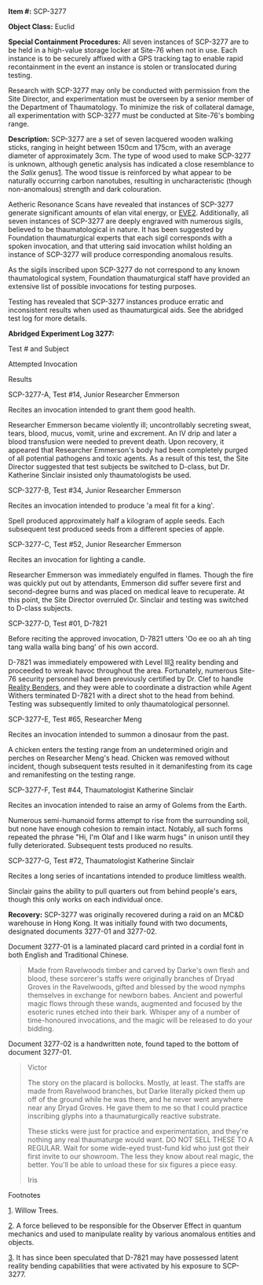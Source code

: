 **Item #:** SCP-3277

**Object Class:** Euclid

**Special Containment Procedures:** All seven instances of SCP-3277 are to be held in a high-value storage locker at Site-76 when not in use. Each instance is to be securely affixed with a GPS tracking tag to enable rapid recontainment in the event an instance is stolen or translocated during testing.

Research with SCP-3277 may only be conducted with permission from the Site Director, and experimentation must be overseen by a senior member of the Department of Thaumatology. To minimize the risk of collateral damage, all experimentation with SCP-3277 must be conducted at Site-76's bombing range.

**Description:** SCP-3277 are a set of seven lacquered wooden walking sticks, ranging in height between 150cm and 175cm, with an average diameter of approximately 3cm. The type of wood used to make SCP-3277 is unknown, although genetic analysis has indicated a close resemblance to the _Salix_ genus[1](javascript:;). The wood tissue is reinforced by what appear to be naturally occurring carbon nanotubes, resulting in uncharacteristic (though non-anomalous) strength and dark colouration.

Aetheric Resonance Scans have revealed that instances of SCP-3277 generate significant amounts of elan vital energy, or [EVE](/goc-supplemental-arad)[2](javascript:;). Additionally, all seven instances of SCP-3277 are deeply engraved with numerous sigils, believed to be thaumatological in nature. It has been suggested by Foundation thaumaturgical experts that each sigil corresponds with a spoken invocation, and that uttering said invocation whilst holding an instance of SCP-3277 will produce corresponding anomalous results.

As the sigils inscribed upon SCP-3277 do not correspond to any known thaumatological system, Foundation thaumaturgical staff have provided an extensive list of possible invocations for testing purposes.

Testing has revealed that SCP-3277 instances produce erratic and inconsistent results when used as thaumaturgical aids. See the abridged test log for more details.

**Abridged Experiment Log 3277:**

Test # and Subject

Attempted Invocation

Results

SCP-3277-A, Test #14, Junior Researcher Emmerson

Recites an invocation intended to grant them good health.

Researcher Emmerson became violently ill; uncontrollably secreting sweat, tears, blood, mucus, vomit, urine and excrement. An IV drip and later a blood transfusion were needed to prevent death. Upon recovery, it appeared that Researcher Emmerson's body had been completely purged of all potential pathogens and toxic agents. As a result of this test, the Site Director suggested that test subjects be switched to D-class, but Dr. Katherine Sinclair insisted only thaumatologists be used.

SCP-3277-B, Test #34, Junior Researcher Emmerson

Recites an invocation intended to produce 'a meal fit for a king'.

Spell produced approximately half a kilogram of apple seeds. Each subsequent test produced seeds from a different species of apple.

SCP-3277-C, Test #52, Junior Researcher Emmerson

Recites an invocation for lighting a candle.

Researcher Emmerson was immediately engulfed in flames. Though the fire was quickly put out by attendants, Emmerson did suffer severe first and second-degree burns and was placed on medical leave to recuperate. At this point, the Site Director overruled Dr. Sinclair and testing was switched to D-class subjects.

SCP-3277-D, Test #01, D-7821

Before reciting the approved invocation, D-7821 utters 'Oo ee oo ah ah ting tang walla walla bing bang' of his own accord.

D-7821 was immediately empowered with Level III[3](javascript:;) reality bending and proceeded to wreak havoc throughout the area. Fortunately, numerous Site-76 security personnel had been previously certified by Dr. Clef to handle [Reality Benders](/clef101), and they were able to coordinate a distraction while Agent Withers terminated D-7821 with a direct shot to the head from behind. Testing was subsequently limited to only thaumatological personnel.

SCP-3277-E, Test #65, Researcher Meng

Recites an invocation intended to summon a dinosaur from the past.

A chicken enters the testing range from an undetermined origin and perches on Researcher Meng's head. Chicken was removed without incident, though subsequent tests resulted in it demanifesting from its cage and remanifesting on the testing range.

SCP-3277-F, Test #44, Thaumatologist Katherine Sinclair

Recites an invocation intended to raise an army of Golems from the Earth.

Numerous semi-humanoid forms attempt to rise from the surrounding soil, but none have enough cohesion to remain intact. Notably, all such forms repeated the phrase "Hi, I'm Olaf and I like warm hugs" in unison until they fully deteriorated. Subsequent tests produced no results.

SCP-3277-G, Test #72, Thaumatologist Katherine Sinclair

Recites a long series of incantations intended to produce limitless wealth.

Sinclair gains the ability to pull quarters out from behind people's ears, though this only works on each individual once.

**Recovery:** SCP-3277 was originally recovered during a raid on an MC&D warehouse in Hong Kong. It was initially found with two documents, designated documents 3277-01 and 3277-02.

Document 3277-01 is a laminated placard card printed in a cordial font in both English and Traditional Chinese.

> Made from Ravelwoods timber and carved by Darke's own flesh and blood, these sorcerer's staffs were originally branches of Dryad Groves in the Ravelwoods, gifted and blessed by the wood nymphs themselves in exchange for newborn babes. Ancient and powerful magic flows through these wands, augmented and focused by the esoteric runes etched into their bark. Whisper any of a number of time-honoured invocations, and the magic will be released to do your bidding.

Document 3277-02 is a handwritten note, found taped to the bottom of document 3277-01.

> Victor
> 
> The story on the placard is bollocks. Mostly, at least. The staffs are made from Ravelwood branches, but Darke literally picked them up off of the ground while he was there, and he never went anywhere near any Dryad Groves. He gave them to me so that I could practice inscribing glyphs into a thaumaturgically reactive substrate.
> 
> These sticks were just for practice and experimentation, and they're nothing any real thaumaturge would want. DO NOT SELL THESE TO A REGULAR. Wait for some wide-eyed trust-fund kid who just got their first invite to our showroom. The less they know about real magic, the better. You'll be able to unload these for six figures a piece easy.
> 
> Iris

Footnotes

[1](javascript:;). Willow Trees.

[2](javascript:;). A force believed to be responsible for the Observer Effect in quantum mechanics and used to manipulate reality by various anomalous entities and objects.

[3](javascript:;). It has since been speculated that D-7821 may have possessed latent reality bending capabilities that were activated by his exposure to SCP-3277.